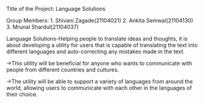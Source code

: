Title of the Project: Language Solutions

Group Members: 1. Shivani Zagade(21104021) 2. Ankita Semwal(21104130) 3. Mrunal Shardul(21104037)
 
Language Solutions-Helping people to translate ideas and thoughts, it is
about developing a utility for users that is capable of translating the text into
different languages and auto-correcting any mistakes made in the text.

->This utility will be beneficial for anyone who wants to communicate with
people from different countries and cultures.

->The utility will be able to support a variety of languages from around the
world, allowing users to communicate with each other in the languages of
their choice.

